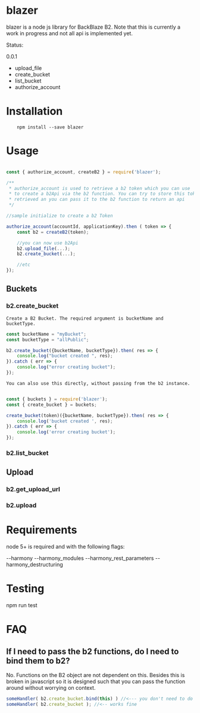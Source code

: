 blazer
=======

blazer is a node js library for BackBlaze B2. Note that this is currently a work
in progress and not all api is implemented yet.

Status:

0.0.1
 - upload_file
 - create_bucket
 - list_bucket
 - authorize_account


# Installation

```console
    npm install --save blazer
```

# Usage
```javascript

const { authorize_account, createB2 } = require('blazer');

/**
 * authorize_account is used to retrieve a b2 token which you can use
 * to create a b2Api via the b2 function. You can try to store this token once
 * retrieved an you can pass it to the b2 function to return an api
 */

//sample initialize to create a b2 Token

authorize_account(accountId, applicationKey).then ( token => {
    const b2 = createB2(token);

    //you can now use b2Api
    b2.upload_file(...);
    b2.create_bucket(...);

    //etc
});

```

## Buckets

### b2.create_bucket

    Create a B2 Bucket. The required argument is bucketName and bucketType.

```javascript
const bucketName = "myBucket";
const bucketType = "allPublic";

b2.create_bucket({bucketName, bucketType}).then( res => {
    console.log("bucket created ", res);
}).catch ( err => {
    console.log("error creating bucket");
});

````
    You can also use this directly, without passing from the b2 instance.

```javascript

const { buckets } = require('blazer');
const { create_bucket } = buckets;

create_bucket(token)({bucketName, bucketType}).then( res => {
    console.log('bucket created ', res);
}).catch ( err => {
    console.log('error creating bucket');
});


```

### b2.list_bucket

## Upload

### b2.get_upload_url

### b2.upload

# Requirements

node 5+ is required and with the following flags:

--harmony --harmony_modules --harmony_rest_parameters --harmony_destructuring

# Testing

npm run test


# FAQ

## If I need to pass the b2 functions, do I need to bind them to b2?

No. Functions on the B2 object are not dependent on this. Besides this is broken in javascript so it is designed such that you can pass the function around without worrying on context.

```javascript
someHandler( b2.create_bucket.bind(this) ) //<--- you don't need to do this!
someHandler( b2.create_bucket ); //<-- works fine
```
